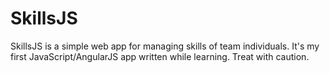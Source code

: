 # SkillsJS #
SkillsJS is a simple web app for managing skills of team individuals. It's my first JavaScript/AngularJS app written while learning. Treat with caution. 
